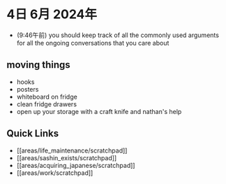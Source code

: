 # 4日 6月 2024年
- (9:46午前) you should keep track of all the commonly used arguments for all the ongoing conversations that you care about

## moving things
- hooks
- posters
- whiteboard on fridge
- clean fridge drawers
- open up your storage with a craft knife and nathan's help



## Quick Links
- [[areas/life_maintenance/scratchpad]]
- [[areas/sashin_exists/scratchpad]]
- [[areas/acquiring_japanese/scratchpad]]
- [[areas/work/scratchpad]]
